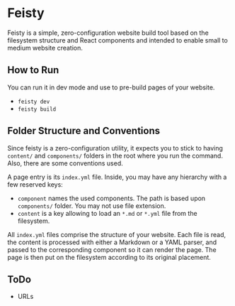 # Feisty

Feisty is a simple, zero-configuration website build tool based on the filesystem
structure and React components and intended to enable small to medium website 
creation.

## How to Run
You can run it in dev mode and use to pre-build pages of your website.

- `feisty dev`
- `feisty build`

## Folder Structure and Conventions
Since feisty is a zero-configuration utility, it expects you to stick to having
`content/` and `components/` folders in the root where you run the command. Also,
there are some conventions used.

A page entry is its `index.yml` file. Inside, you may have any hierarchy with a
few reserved keys:

- `component` names the used components. The path is based upon `components/`
folder. You may not use file extension.
- `content` is a key allowing to load an `*.md` or `*.yml` file from the
filesystem.

All `index.yml` files comprise the structure of your website. Each file is read,
the content is processed with either a Markdown or a YAML parser, and passed to
the corresponding component so it can render the page. The page is then put on
the filesystem according to its original placement. 

## ToDo

- URLs
